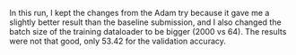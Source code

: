 In this run, I kept the changes from the Adam try because it gave me a slightly better result than the baseline submission, and I also changed the batch size of the training dataloader to be bigger (2000 vs 64).
The results were not that good, only 53.42 for the validation accuracy.